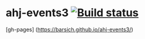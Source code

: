 # ahj-events3 [![Build status](https://ci.appveyor.com/api/projects/status/nmyy54tyv40peeac/branch/main?svg=true)](https://ci.appveyor.com/project/barsich/ahj-events3/branch/main)
[gh-pages] (https://barsich.github.io/ahj-events3/)